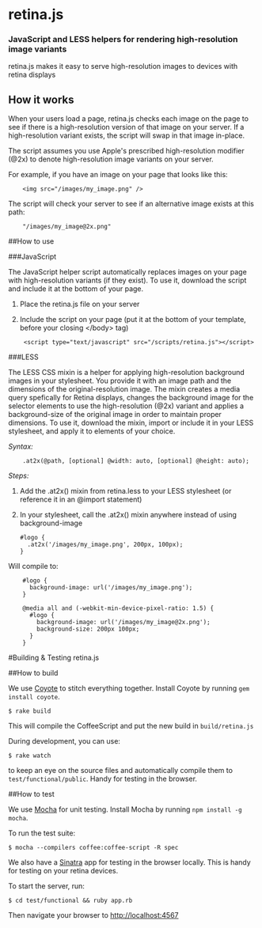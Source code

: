 # retina.js 
### JavaScript and LESS helpers for rendering high-resolution image variants

retina.js makes it easy to serve high-resolution images to devices with retina displays


## How it works

When your users load a page, retina.js checks each image on the page to see if there is a high-resolution version of that image on your server. If a high-resolution variant exists, the script will swap in that image in-place.

The script assumes you use Apple's prescribed high-resolution modifier (@2x) to denote high-resolution image variants on your server.

For example, if you have an image on your page that looks like this:
	
		<img src="/images/my_image.png" />

The script will check your server to see if an alternative image exists at this path:
	
		"/images/my_image@2x.png"


##How to use

###JavaScript

The JavaScript helper script automatically replaces images on your page with high-resolution variants (if they exist). To use it, download the script and include it at the bottom of your page.

1. Place the retina.js file on your server
2. Include the script on your page (put it at the bottom of your template, before your closing \</body> tag)

		<script type="text/javascript" src="/scripts/retina.js"></script> 


###LESS

The LESS CSS mixin is a helper for applying high-resolution background images in your stylesheet. You provide it with an image path and the dimensions of the original-resolution image. The mixin creates a media query spefically for Retina displays, changes the background image for the selector elements to use the high-resolution (@2x) variant and applies a background-size of the original image in order to maintain proper dimensions. To use it, download the mixin, import or include it in your LESS stylesheet, and apply it to elements of your choice.

*Syntax:*

		.at2x(@path, [optional] @width: auto, [optional] @height: auto);

*Steps:*

1.	Add the .at2x() mixin from retina.less to your LESS stylesheet (or reference it in an @import statement)
2.	In your stylesheet, call the .at2x() mixin anywhere instead of using background-image 

		#logo {
		  .at2x('/images/my_image.png', 200px, 100px);
		} 

Will compile to: 

		#logo {
		  background-image: url('/images/my_image.png');
		}

		@media all and (-webkit-min-device-pixel-ratio: 1.5) {
		  #logo {
		    background-image: url('/images/my_image@2x.png');
		    background-size: 200px 100px;
		  }
		}
		
		

#Building & Testing retina.js

##How to build

We use [Coyote](http://imulus.github.com/coyote/) to stitch everything together. Install Coyote by running `gem install coyote`.

    $ rake build

This will compile the CoffeeScript and put the new build in `build/retina.js`

During development, you can use:

    $ rake watch

to keep an eye on the source files and automatically compile them to `test/functional/public`. Handy for testing in the browser.


##How to test

We use [Mocha](http://visionmedia.github.com/mocha/) for unit testing. Install Mocha by running `npm install -g mocha`.

To run the test suite:

    $ mocha --compilers coffee:coffee-script -R spec

We also have a [Sinatra](http://sinatrarb.com) app for testing in the browser locally. This is handy for testing on your retina devices.

To start the server, run:

    $ cd test/functional && ruby app.rb

Then navigate your browser to [http://localhost:4567](http://localhost:4567)

